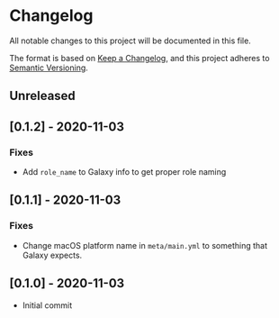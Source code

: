 # Changelog

All notable changes to this project will be documented in this file.

The format is based on [Keep a Changelog](https://keepachangelog.com/en/1.0.0/),
and this project adheres to [Semantic Versioning](https://semver.org/spec/v2.0.0.html).

## Unreleased

## [0.1.2] - 2020-11-03

### Fixes

* Add `role_name` to Galaxy info to get proper role naming

## [0.1.1] - 2020-11-03

### Fixes

* Change macOS platform name in `meta/main.yml` to something that Galaxy expects.

## [0.1.0] - 2020-11-03

* Initial commit
